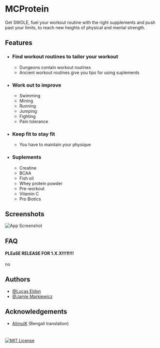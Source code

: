 # MCProtein

Get SWOLE, fuel your workout routine with the right supplements and push past your limits, to reach new heights of physical and mental strength.
## Features

- ### Find workout routines to tailor your workout
    - Dungeons contain workout routines
    - Ancient workout routines give you tips for using suplements
- ### Work out to improve
    - Swimming 
    - Mining
    - Running
    - Jumping
    - Fighting
    - Pain tolerance
- ### Keep fit to stay fit
    - You have to maintain your physique
- ### Suplements
    - Creatine
    - BCAA
    - Fish oil
    - Whey protein powder
    - Pre-workout
    - Vitamin C
    - Pro Biotics

## Screenshots

![App Screenshot](https://via.placeholder.com/468x300?text=App+Screenshot+Here)


## FAQ

#### PLEaSE RELEASE FOR 1.X.X!!!1!!!!

no
## Authors

- [@Lucas Eldon](https://www.github.com/woukie)
- [@Jamie Markiewicz](https://github.com/jmarkiewicz8822)

## Acknowledgements
 - [AlimulK](https://github.com/AlimulK) (Bengali translation)
#
[![MIT License](https://img.shields.io/badge/License-MIT-green.svg)](https://choosealicense.com/licenses/mit/)
